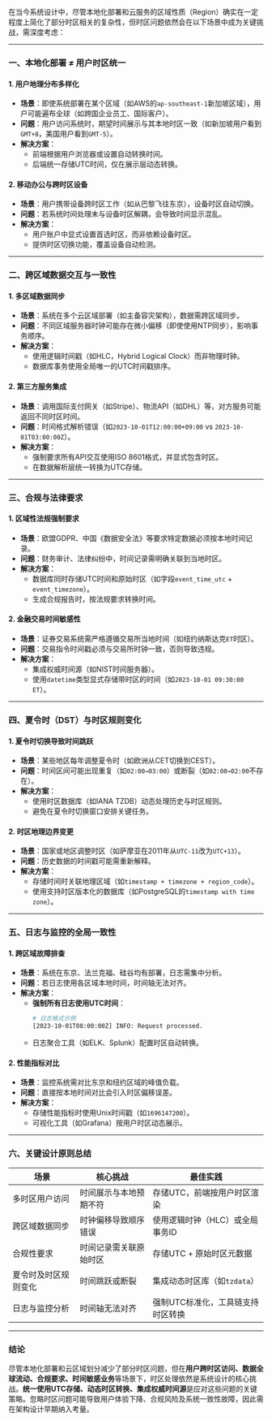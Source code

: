 在当今系统设计中，尽管本地化部署和云服务的区域性质（Region）确实在一定程度上简化了部分时区相关的复杂性，但时区问题依然会在以下场景中成为关键挑战，需深度考虑：

---

### **一、本地化部署 ≠ 用户时区统一**
#### **1. 用户地理分布多样化**
- **场景**：即使系统部署在某个区域（如AWS的`ap-southeast-1`新加坡区域），用户可能遍布全球（如跨国企业员工、国际客户）。
- **问题**：用户访问系统时，期望时间展示与其本地时区一致（如新加坡用户看到`GMT+8`，美国用户看到`GMT-5`）。
- **解决方案**：
  - 前端根据用户浏览器或设置自动转换时间。
  - 后端统一存储UTC时间，仅在展示层动态转换。

#### **2. 移动办公与跨时区设备**
- **场景**：用户携带设备跨时区工作（如从巴黎飞往东京），设备时区自动切换。
- **问题**：若系统时间处理未与设备时区解耦，会导致时间显示混乱。
- **解决方案**：
  - 用户账户中显式设置首选时区，而非依赖设备时区。
  - 提供时区切换功能，覆盖设备自动检测。

---

### **二、跨区域数据交互与一致性**
#### **1. 多区域数据同步**
- **场景**：系统在多个云区域部署（如主备容灾架构），数据需跨区域同步。
- **问题**：不同区域服务器时钟可能存在微小偏移（即使使用NTP同步），影响事务顺序。
- **解决方案**：
  - 使用逻辑时间戳（如HLC，Hybrid Logical Clock）而非物理时钟。
  - 数据库事务使用全局唯一的UTC时间戳排序。

#### **2. 第三方服务集成**
- **场景**：调用国际支付网关（如Stripe）、物流API（如DHL）等，对方服务可能返回不同时区时间。
- **问题**：时间格式解析错误（如`2023-10-01T12:00:00+09:00` vs `2023-10-01T03:00:00Z`）。
- **解决方案**：
  - 强制要求所有API交互使用ISO 8601格式，并显式包含时区。
  - 在数据解析层统一转换为UTC存储。

---

### **三、合规与法律要求**
#### **1. 区域性法规强制要求**
- **场景**：欧盟GDPR、中国《数据安全法》等要求特定数据必须按本地时间记录。
- **问题**：财务审计、法律纠纷中，时间记录需明确关联到当地时区。
- **解决方案**：
  - 数据库同时存储UTC时间和原始时区（如字段`event_time_utc` + `event_timezone`）。
  - 生成合规报告时，按法规要求转换时间。

#### **2. 金融交易时间敏感性**
- **场景**：证券交易系统需严格遵循交易所当地时间（如纽约纳斯达克`ET`时区）。
- **问题**：交易指令时间戳必须与交易所时钟一致，否则导致违规。
- **解决方案**：
  - 集成权威时间源（如NIST时间服务器）。
  - 使用`datetime`类型显式存储带时区的时间（如`2023-10-01 09:30:00 ET`）。

---

### **四、夏令时（DST）与时区规则变化**
#### **1. 夏令时切换导致时间跳跃**
- **场景**：某些地区每年调整夏令时（如欧洲从CET切换到CEST）。
- **问题**：时间区间可能出现重复（如`02:00→03:00`）或断裂（如`02:00→02:00`不存在）。
- **解决方案**：
  - 使用时区数据库（如IANA TZDB）动态处理历史与时区规则。
  - 避免在夏令时切换窗口安排关键任务。

#### **2. 时区地理边界变更**
- **场景**：国家或地区调整时区（如萨摩亚在2011年从`UTC-11`改为`UTC+13`）。
- **问题**：历史数据的时间戳可能需重新解释。
- **解决方案**：
  - 存储时间时关联地理区域（如`timestamp + timezone + region_code`）。
  - 使用支持时区版本化的数据库（如PostgreSQL的`timestamp with time zone`）。

---

### **五、日志与监控的全局一致性**
#### **1. 跨区域故障排查**
- **场景**：系统在东京、法兰克福、硅谷均有部署，日志需集中分析。
- **问题**：若日志使用各区域本地时间，时间轴无法对齐。
- **解决方案**：
  - **强制所有日志使用UTC时间**：
    ```bash
    # 日志格式示例
    [2023-10-01T08:00:00Z] INFO: Request processed.
    ```
  - 日志聚合工具（如ELK、Splunk）配置时区自动转换。

#### **2. 性能指标对比**
- **场景**：监控系统需对比东京和纽约区域的峰值负载。
- **问题**：直接按本地时间对比会引入时区偏移误差。
- **解决方案**：
  - 存储性能指标时使用Unix时间戳（如`1696147200`）。
  - 可视化工具（如Grafana）按用户时区动态展示。

---

### **六、关键设计原则总结**
| **场景**                | **核心挑战**                | **最佳实践**                              |
|-------------------------|-----------------------------|------------------------------------------|
| 多时区用户访问          | 时间展示与本地预期不符      | 存储UTC，前端按用户时区渲染               |
| 跨区域数据同步          | 时钟偏移导致顺序错误        | 使用逻辑时钟（HLC）或全局事务ID           |
| 合规性要求              | 时间记录需关联原始时区      | 存储UTC + 原始时区元数据                  |
| 夏令时及时区规则变化    | 时间跳跃或断裂              | 集成动态时区库（如`tzdata`）              |
| 日志与监控分析          | 时间轴无法对齐              | 强制UTC标准化，工具链支持时区转换         |

---

### **结论**
尽管本地化部署和云区域划分减少了部分时区问题，但在**用户跨时区访问、数据全球流动、合规要求、时间敏感业务**等场景下，时区处理依然是系统设计的核心挑战。**统一使用UTC存储、动态时区转换、集成权威时间源**是应对这些问题的关键策略。忽略时区问题可能导致用户体验下降、合规风险及系统一致性故障，因此需在架构设计早期纳入考量。